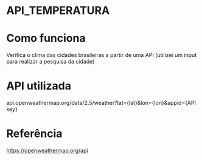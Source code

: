 # API_TEMPERATURA
# Como funciona
Verifica o clima das cidades brasileiras a partir de uma API (utilizei um input para realizar a pesquisa da cidade)
# API utilizada
api.openweathermap.org/data/2.5/weather?lat={lat}&lon={lon}&appid={API key}
# Referência
https://openweathermap.org/api
